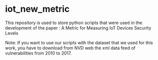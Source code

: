 # iot_new_metric
This repository is used to store python scripts that were used in the development of the paper : A Metric for Measuring IoT Devices Security Levels 

Note: If you want to use our scripts with the dataset that we used for this work, you have to download from NVD web the xml data feed of vulnerabilities from 2010 to 2017.
